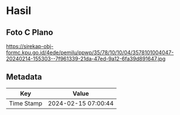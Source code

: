 # Hasil

## Foto C Plano

https://sirekap-obj-formc.kpu.go.id/4ede/pemilu/ppwp/35/78/10/10/04/3578101004047-20240214-155303--7f961339-21da-47ed-9a12-6fa39d891647.jpg


## Metadata

| Key        | Value               |
| ---------- | ------------------- |
| Time Stamp | 2024-02-15 07:00:44 |



